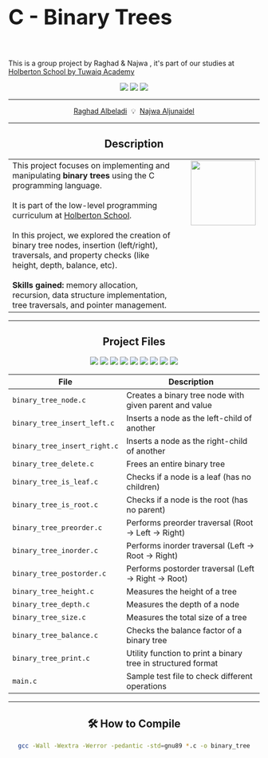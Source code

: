 <p align="center"> <h1 style="font-size: 3em; "> C - Binary Trees</h1> </p>
<br>

This is a group project by Raghad & Najwa , it's part of our studies at <td><a href="https://tuwaiq.edu.sa/holberton">Holberton School by Tuwaiq Academy</a></td>
<p align="center">
  <img src="https://img.shields.io/badge/C-language-blue?style=flat-square" />
  <img src="https://img.shields.io/badge/Binary_Tree-Project-orange?style=flat-square" />
  <img src="https://img.shields.io/badge/Holberton-School-red?style=flat-square" />
</p>

---
<p align="center">
  <a href="https://github.com/RaghadAlbeladi1">Raghad Albeladi</a> &nbsp;💡&nbsp;
  <a href="https://github.com/NajwaAljunaidel">Najwa Aljunaidel</a>
</p>

---

<h2 align="center"> Description</h2>

<table>
  <tr>
    <td style="text-align:left;">
      This project focuses on implementing and manipulating <strong>binary trees</strong> using the C programming language.<br><br>
      It is part of the low-level programming curriculum at <a href="https://www.holbertonschool.com/">Holberton School</a>.<br><br>
      In this project, we explored the creation of binary tree nodes, insertion (left/right), traversals, and property checks (like height, depth, balance, etc).<br><br>
      <strong>Skills gained:</strong> memory allocation, recursion, data structure implementation, tree traversals, and pointer management.
    </td>
    <td style="width:150px; text-align:right; vertical-align:top;">
      <img src="https://cdn-icons-png.flaticon.com/512/4228/4228616.png" width="130">
    </td>
  </tr>
</table>

---

<h2 align="center"> Project Files</h2>

<p align="center">
  <img src="https://img.shields.io/badge/binary_tree_node.c-blue?style=flat-square" />
  <img src="https://img.shields.io/badge/binary_tree_insert_left.c-green?style=flat-square" />
  <img src="https://img.shields.io/badge/binary_tree_insert_right.c-purple?style=flat-square" />
  <img src="https://img.shields.io/badge/binary_tree_delete.c-red?style=flat-square" />
  <img src="https://img.shields.io/badge/binary_tree_traversals.c-yellow?style=flat-square" />
  <img src="https://img.shields.io/badge/binary_tree_height.c-lightgrey?style=flat-square" />
  <img src="https://img.shields.io/badge/binary_tree_balance.c-pink?style=flat-square" />
  <img src="https://img.shields.io/badge/main.c-test file-blueviolet?style=flat-square" />
  <img src="https://img.shields.io/badge/README.md-complete-brightgreen?style=flat-square" />
</p>

<div align="center">

  
| File | Description |
|------|-------------|
| `binary_tree_node.c` | Creates a binary tree node with given parent and value |
| `binary_tree_insert_left.c` | Inserts a node as the left-child of another |
| `binary_tree_insert_right.c` | Inserts a node as the right-child of another |
| `binary_tree_delete.c` | Frees an entire binary tree |
| `binary_tree_is_leaf.c` | Checks if a node is a leaf (has no children) |
| `binary_tree_is_root.c` | Checks if a node is the root (has no parent) |
| `binary_tree_preorder.c` | Performs preorder traversal (Root -> Left -> Right) |
| `binary_tree_inorder.c` | Performs inorder traversal (Left -> Root -> Right) |
| `binary_tree_postorder.c` | Performs postorder traversal (Left -> Right -> Root) |
| `binary_tree_height.c` | Measures the height of a tree |
| `binary_tree_depth.c` | Measures the depth of a node |
| `binary_tree_size.c` | Measures the total size of a tree |
| `binary_tree_balance.c` | Checks the balance factor of a binary tree |
| `binary_tree_print.c` | Utility function to print a binary tree in structured format |
| `main.c` | Sample test file to check different operations |
---

<h2 align="center">🛠️ How to Compile</h2>

```bash
gcc -Wall -Wextra -Werror -pedantic -std=gnu89 *.c -o binary_tree

